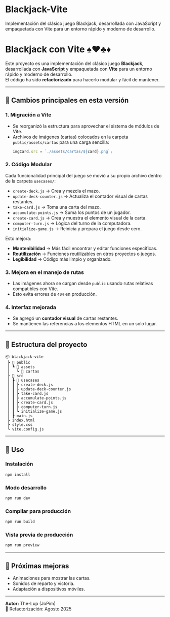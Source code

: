 # Blackjack-Vite

Implementación del clásico juego Blackjack, desarrollada con JavaScript y empaquetada con Vite para un entorno rápido y moderno de desarrollo.

# Blackjack con Vite ♠️♥️♣️♦️

Este proyecto es una implementación del clásico juego **Blackjack**, desarrollada con **JavaScript** y empaquetada con **Vite** para un entorno rápido y moderno de desarrollo.  
El código ha sido **refactorizado** para hacerlo modular y fácil de mantener.

---

## 🚀 Cambios principales en esta versión

### 1. Migración a Vite

- Se reorganizó la estructura para aprovechar el sistema de módulos de Vite.
- Archivos de imágenes (cartas) colocados en la carpeta `public/assets/cartas` para una carga sencilla:
  ```js
  imgCard.src = `./assets/cartas/${card}.png`;
  ```

### 2. Código Modular

Cada funcionalidad principal del juego se movió a su propio archivo dentro de la carpeta `usecases/`:

- `create-deck.js` → Crea y mezcla el mazo.
- `update-deck-counter.js` → Actualiza el contador visual de cartas restantes.
- `take-card.js` → Toma una carta del mazo.
- `accumulate-points.js` → Suma los puntos de un jugador.
- `create-card.js` → Crea y muestra el elemento visual de la carta.
- `computer-turn.js` → Lógica del turno de la computadora.
- `initialize-game.js` → Reinicia y prepara el juego desde cero.

Esto mejora:

- **Mantenibilidad** → Más fácil encontrar y editar funciones específicas.
- **Reutilización** → Funciones reutilizables en otros proyectos o juegos.
- **Legibilidad** → Código más limpio y organizado.

### 3. Mejora en el manejo de rutas

- Las imágenes ahora se cargan desde `public` usando rutas relativas compatibles con Vite.
- Esto evita errores de `404` en producción.

### 4. Interfaz mejorada

- Se agregó un **contador visual** de cartas restantes.
- Se mantienen las referencias a los elementos HTML en un solo lugar.

---

## 📂 Estructura del proyecto

```
📦 blackjack-vite
 ┣ 📂 public
 ┃ ┗ 📂 assets
 ┃   ┗ 📂 cartas
 ┣ 📂 src
 ┃ ┣ 📂 usecases
 ┃ ┃ ┣ create-deck.js
 ┃ ┃ ┣ update-deck-counter.js
 ┃ ┃ ┣ take-card.js
 ┃ ┃ ┣ accumulate-points.js
 ┃ ┃ ┣ create-card.js
 ┃ ┃ ┣ computer-turn.js
 ┃ ┃ ┗ initialize-game.js
 ┃ ┣ main.js
 ┣ index.html
 ┣ style.css
 ┗ vite.config.js
```

---

## 📜 Uso

### Instalación

```bash
npm install
```

### Modo desarrollo

```bash
npm run dev
```

### Compilar para producción

```bash
npm run build
```

### Vista previa de producción

```bash
npm run preview
```

---

## 🎯 Próximas mejoras

- Animaciones para mostrar las cartas.
- Sonidos de reparto y victoria.
- Adaptación a dispositivos móviles.

---

**Autor:** The-Lup (JoPim)  
📅 Refactorización: Agosto 2025
